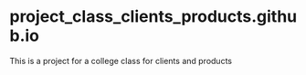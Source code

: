 # project_class_clients_products.github.io
 This is a project for a college class for clients and products
